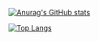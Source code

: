 [![Anurag's GitHub stats](https://github-readme-stats.vercel.app/api?username=pen2000&theme=vue&show_icons=true)](https://github.com/anuraghazra/github-readme-stats)

[![Top Langs](https://github-readme-stats.vercel.app/api/top-langs/?username=pen2000&theme=vue)](https://github.com/anuraghazra/github-readme-stats)
